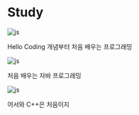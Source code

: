 # Study
![js](https://img.shields.io/badge/C%23-239120?style=for-the-badge&logo=c-sharp&logoColor=white)  

Hello Coding 개념부터 처음 배우는 프로그래밍

![js](https://img.shields.io/badge/Java-ED8B00?style=for-the-badge&logo=openjdk&logoColor=white)  

처음 배우는 자바 프로그래밍

![js](https://img.shields.io/badge/C%2B%2B-00599C?style=for-the-badge&logo=c%2B%2B&logoColor=white)  

어서와 C++은 처음이지

